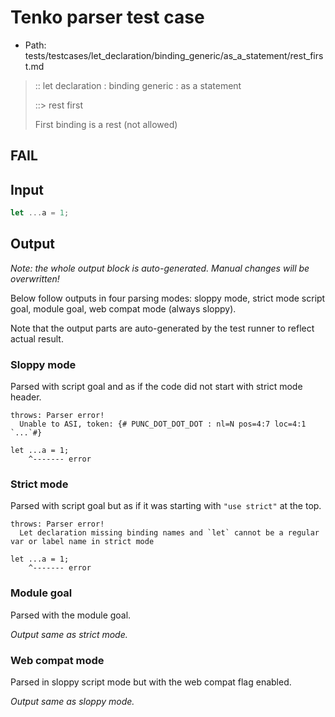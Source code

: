 # Tenko parser test case

- Path: tests/testcases/let_declaration/binding_generic/as_a_statement/rest_first.md

> :: let declaration : binding generic : as a statement
>
> ::> rest first
>
> First binding is a rest (not allowed)
>
> 

## FAIL

## Input

`````js
let ...a = 1;
`````

## Output

_Note: the whole output block is auto-generated. Manual changes will be overwritten!_

Below follow outputs in four parsing modes: sloppy mode, strict mode script goal, module goal, web compat mode (always sloppy).

Note that the output parts are auto-generated by the test runner to reflect actual result.

### Sloppy mode

Parsed with script goal and as if the code did not start with strict mode header.

`````
throws: Parser error!
  Unable to ASI, token: {# PUNC_DOT_DOT_DOT : nl=N pos=4:7 loc=4:1 `...`#}

let ...a = 1;
    ^------- error
`````

### Strict mode

Parsed with script goal but as if it was starting with `"use strict"` at the top.

`````
throws: Parser error!
  Let declaration missing binding names and `let` cannot be a regular var or label name in strict mode

let ...a = 1;
    ^------- error
`````


### Module goal

Parsed with the module goal.

_Output same as strict mode._

### Web compat mode

Parsed in sloppy script mode but with the web compat flag enabled.

_Output same as sloppy mode._
